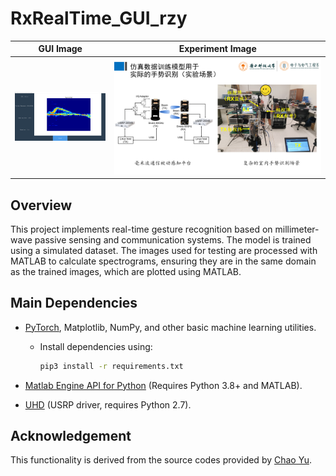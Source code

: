 # RxRealTime_GUI_rzy

| GUI Image                                                    | Experiment Image                                             |
| ------------------------------------------------------------ | ------------------------------------------------------------ |
| <img src="README.assets/image-20231120133203744.png" alt="GUI Image" style="zoom:33%;" /> | ![Experiment Image](README.assets/image-20231120133401851.png) |

## Overview

This project implements real-time gesture recognition based on millimeter-wave passive sensing and communication systems. The model is trained using a simulated dataset. The images used for testing are processed with MATLAB to calculate spectrograms, ensuring they are in the same domain as the trained images, which are plotted using MATLAB.

## Main Dependencies

- [PyTorch](https://pytorch.org/), Matplotlib, NumPy, and other basic machine learning utilities.
  
  - Install dependencies using: 
    ```bash
    pip3 install -r requirements.txt
    ```
  
- [Matlab Engine API for Python](https://www.mathworks.com/help/matlab/matlab_external/get-started-with-matlab-engine-for-python.html) (Requires Python 3.8+ and MATLAB).
  
- [UHD](https://github.com/EttusResearch/uhd) (USRP driver, requires Python 2.7).

## Acknowledgement

This functionality is derived from the source codes provided by [Chao Yu](https://github.com/Ychao12032212).
